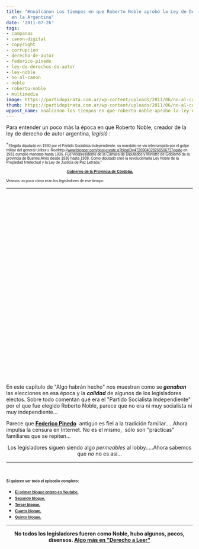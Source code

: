 ```yaml
---
title: "#noalcanon Los tiempos en que Roberto Noble aprobó la Ley de Derecho de Autor
  en la Argentina"
date: '2011-07-26'
tags:
- campanas
- canon-digital
- copyright
- corrupcion
- derecho-de-autor
- federico-pinedo
- ley-de-derechos-de-autor
- ley-noble
- no-al-canon
- noble
- roberto-noble
- multimedia
image: https://partidopirata.com.ar/wp-content/uploads/2011/06/no-al-canon-ok-115x112.png
thumb: https://partidopirata.com.ar/wp-content/uploads/2011/06/no-al-canon-ok-115x112.png
wppost_name: noalcanon-los-tiempos-en-que-roberto-noble-aprobo-la-ley-de-derecho-de-autor-en-la-argentina
---
```


Para entender un poco más la época en que Roberto Noble, creador de la ley de derecho de autor argentina, <em>legisló</em> :

"<span style="font-family: Verdana,Helvetica; font-size: x-small;">Elegido diputado en 1930 por el Partido Socialista Independiente, su mandato se vio interrumpido por el golpe militar del general Uriburu. Reelhttp://www.blogger.com/post-create.g?blogID=4726904028266506717egido en 1931 cumplió mandato hasta 1936. Fue vicepresidente de la Cámara de Diputados y Ministro de Gobierno de la provincia de Buenos Aires desde 1936 hasta 1938. Como diputado creó la revolucionaria Ley Noble de la Propiedad Intelectual y la Ley de Justicia de Paz Letrada."</span>
<div style="text-align: center;"><strong><span style="font-family: Verdana,Helvetica; font-size: x-small;"> <a href="http://www.cba.gov.ar/vernota.jsp?idNota=228975&amp;idCanal=27" target="_blank">Gobierno de la Provincia de Córdoba.</a></span></strong></div>
<span style="font-family: Verdana,Helvetica; font-size: x-small;">
</span>

<span style="font-family: Verdana,Helvetica; font-size: x-small;">Veamos un poco cómo eran los <em>legisladores</em> de ese tiempo:</span>

<span style="font-family: Verdana,Helvetica; font-size: x-small;">
</span>

<hr />

&nbsp;

<center><object style="height: 390px; width: 640px;" width="640" height="390" classid="clsid:d27cdb6e-ae6d-11cf-96b8-444553540000" codebase="http://download.macromedia.com/pub/shockwave/cabs/flash/swflash.cab#version=6,0,40,0"><param name="allowFullScreen" value="true" /><param name="allowScriptAccess" value="always" /><param name="src" value="http://www.youtube.com/v/3RkRZXxLeeI?version=3" /><param name="allowfullscreen" value="true" /><param name="allowscriptaccess" value="always" /><embed style="height: 390px; width: 640px;" width="640" height="390" type="application/x-shockwave-flash" src="http://www.youtube.com/v/3RkRZXxLeeI?version=3" allowFullScreen="true" allowScriptAccess="always" allowfullscreen="true" allowscriptaccess="always" /></object></center>&nbsp;

&nbsp;

&nbsp;

En este capítulo de "Algo habrán hecho" nos muestran como se<strong> <em>ganaban</em> </strong>las elecciones en esa época y la <strong><em>calidad</em></strong> de algunos de los legisladores electos. Sobre todo comentan qué era el "Partido Socialista Independiente" por el que fue elegido Roberto Noble, parece que no era ni muy socialista ni muy independiente...

Parece que <strong><a href="http://partido-pirata.blogspot.com/2011/03/una-mala-copia-de-la-ley-sinde.html" target="_blank">Federico Pinedo</a></strong>  antiguo es fiel a la tradición familiar.....Ahora impulsa la censura en Internet. No es el mismo,  sólo son "prácticas" familiares que se repiten...

<center>Los legisladores siguen siendo algo <em>permeables</em> al lobby.....Ahora sabemos que <em>no</em> no es así...</center>

<hr />

&nbsp;

<span style="font-family: Verdana,Helvetica; font-size: x-small;"><strong>Si quieren ver todo el episodio completo:</strong></span>
<ul>
	<li><strong><span style="font-family: Verdana,Helvetica; font-size: x-small;"><a href="http://youtu.be/FOCimLIW790" target="_blank">El primer bloque entero en Youtube.</a></span></strong></li>
	<li><strong><span style="font-family: Verdana,Helvetica; font-size: x-small;"><a href="http://youtu.be/SPbiozlnNaI" target="_blank">Segundo bloque.</a></span></strong></li>
	<li><strong><span style="font-family: Verdana,Helvetica; font-size: x-small;"><a href="http://youtu.be/2DOIc3Uj7eg" target="_blank">Tercer bloque.</a></span></strong></li>
	<li><strong><span style="font-family: Verdana,Helvetica; font-size: x-small;"><a href="http://youtu.be/l815L1uP760" target="_blank">Cuarto bloque.</a></span></strong></li>
	<li><strong><span style="font-family: Verdana,Helvetica; font-size: x-small;"><a href="http://youtu.be/4T2v5g5s9zQ" target="_blank">Quinto bloque.</a></span></strong></li>
</ul>

<hr />
<p style="text-align: center;"><strong>No todos los legisladores fueron como Noble, hubo algunos, pocos, disensos. <a href="http://www.derechoaleer.org/2011/07/dickmann-el-diputado-copyfighter.html" target="_blank">Algo más en "Derecho a Leer"</a></strong></p>
